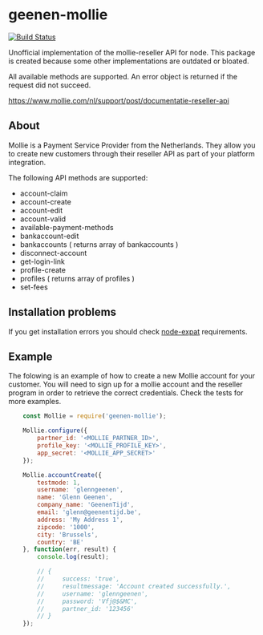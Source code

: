 # geenen-mollie

[![Build Status](https://travis-ci.org/GlennGeenen/geenen-mollie.svg?branch=master)](https://travis-ci.org/GlennGeenen/geenen-mollie)

Unofficial implementation of the mollie-reseller API for node. This package is created
because some other implementations are outdated or bloated.

All available methods are supported. An error object is returned if the request did not succeed.

https://www.mollie.com/nl/support/post/documentatie-reseller-api

## About

Mollie is a Payment Service Provider from the Netherlands. They allow you to create
new customers through their reseller API as part of your platform integration.

The following API methods are supported:

* account-claim
* account-create
* account-edit
* account-valid
* available-payment-methods
* bankaccount-edit
* bankaccounts ( returns array of bankaccounts )
* disconnect-account
* get-login-link
* profile-create
* profiles ( returns array of profiles )
* set-fees

## Installation problems

If you get installation errors you should check [node-expat](https://github.com/astro/node-expat) requirements.

## Example

The folowing is an example of how to create a new Mollie account for your customer.
You will need to sign up for a mollie account and the reseller program in order to
retrieve the correct credentials. Check the tests for more examples.

```javascript
    const Mollie = require('geenen-mollie');

    Mollie.configure({
        partner_id: '<MOLLIE_PARTNER_ID>',
        profile_key: '<MOLLIE_PROFILE_KEY>',
        app_secret: '<MOLLIE_APP_SECRET>'
    });

    Mollie.accountCreate({
        testmode: 1,
        username: 'glenngeenen',
        name: 'Glenn Geenen',
        company_name: 'GeenenTijd',
        email: 'glenn@geenentijd.be',
        address: 'My Address 1',
        zipcode: '1000',
        city: 'Brussels',
        country: 'BE'
    }, function(err, result) {
        console.log(result);

        // {
        //     success: 'true',
        //     resultmessage: 'Account created successfully.',
        //     username: 'glenngeenen',
        //     password: 'Vfj@$&MC',
        //     partner_id: '123456'
        // }
    });
````

